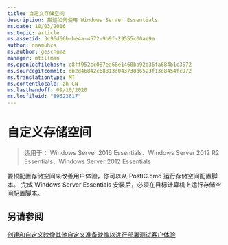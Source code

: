 ```yaml
---
title: 自定义存储空间
description: 描述如何使用 Windows Server Essentials
ms.date: 10/03/2016
ms.topic: article
ms.assetid: 3c96d66b-be4a-4572-9b9f-29555c00ae9a
author: nnamuhcs
ms.author: geschuma
manager: mtillman
ms.openlocfilehash: c8ff952cc087ea68e1460ba92d36fa684b1c3572
ms.sourcegitcommit: db2d46842c68813d043738d6523f13d8454fc972
ms.translationtype: MT
ms.contentlocale: zh-CN
ms.lasthandoff: 09/10/2020
ms.locfileid: "89623617"
---
```

# <a name="customize-storage-spaces"></a>自定义存储空间

>适用于： Windows Server 2016 Essentials、Windows Server 2012 R2 Essentials、Windows Server 2012 Essentials

要预配置存储空间来改善用户体验，你可以从 PostIC.cmd 运行存储空间配置脚本。 完成 Windows Server Essentials 安装后，必须在目标计算机上运行存储空间配置脚本。

## <a name="see-also"></a>另请参阅

 [创建和自定义映像](Creating-and-Customizing-the-Image.md)[其他自定义](Additional-Customizations.md)[准备映像以进行部署](Preparing-the-Image-for-Deployment.md)[测试客户体验](Testing-the-Customer-Experience.md)

